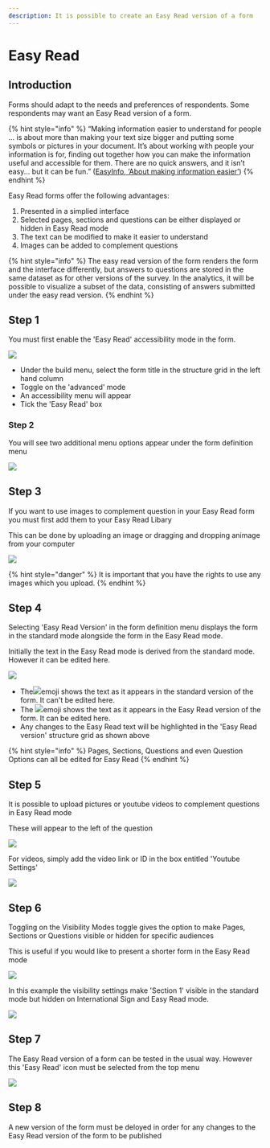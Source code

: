```yaml
---
description: It is possible to create an Easy Read version of a form
---
```


# Easy Read

## Introduction

Forms should adapt to the needs and preferences of respondents.  Some respondents may want an Easy Read version of a form. &#x20;

{% hint style="info" %}
“Making information easier to understand for people ... is about more than making your text size bigger and putting some symbols or pictures in your document.  It’s about working with people your information is for, finding out together how you can make the information useful and accessible for them. There are no quick answers, and it isn’t easy... but it can be fun.” ([EasyInfo, ‘About making information easier’](https://assets.publishing.service.gov.uk/government/uploads/system/uploads/attachment\_data/file/215923/dh\_121927.pdf))
{% endhint %}

Easy Read forms offer the following advantages:

1. Presented in a simplied interface
2. Selected pages, sections and questions can be either displayed or hidden in Easy Read mode
3. The text can be modified to make it easier to understand
4. Images can be added to complement questions

{% hint style="info" %}
The easy read version of the form renders the form and the interface differently, but answers to questions are stored in the same dataset as for other versions of the survey. In the analytics, it will be possible to visualize a subset of the data, consisting of answers submitted under the easy read version.
{% endhint %}

## Step 1

You must first enable the 'Easy Read' accessibility mode in the form.  &#x20;

![](<../../.gitbook/assets/image (308) (1) (1) (1).png>)

* Under the build menu, select the form title in the structure grid in the left hand column
* Toggle on the 'advanced' mode
* An accessibility menu will appear
* Tick the 'Easy Read' box

### Step 2

You will see two additional menu options appear under the form definition menu

![](<../../.gitbook/assets/image (317) (1) (1) (1).png>)

## Step 3

If you want to use images to complement question in your Easy Read form you must first add them to your Easy Read Libary

This can be done by uploading an image or dragging and dropping animage from your computer

![](<../../.gitbook/assets/image (298) (1) (1).png>)

{% hint style="danger" %}
It is important that you have the rights to use any images which you upload. &#x20;
{% endhint %}

## Step 4

Selecting 'Easy Read Version' in the form definition menu displays the form in the standard mode alongside the form in the Easy Read mode.

Initially the text in the Easy Read mode is derived from the standard mode.  However it can be edited here.

![](<../../.gitbook/assets/image (307) (1).png>)

* The![](<../../.gitbook/assets/image (302) (1) (1).png>)emoji shows the text as it appears in the standard version of the form.  It can't be edited here.
* The ![](<../../.gitbook/assets/image (309) (1) (1) (1) (1) (1).png>)emoji shows the text as it appears in the Easy Read version of the form.  It can be edited here.
* Any changes to the Easy Read text will be highlighted in the 'Easy Read version' structure grid as shown above

{% hint style="info" %}
Pages, Sections, Questions and even Question Options can all be edited for Easy Read&#x20;
{% endhint %}

## Step 5

It is possible to upload pictures or youtube videos to complement questions in Easy Read mode

These will appear to the left of the question&#x20;

![](<../../.gitbook/assets/image (313) (1).png>)



For videos, simply add the video link or ID in the box entitled 'Youtube Settings'

![](<../../.gitbook/assets/image (303) (1) (1).png>)

## Step 6

Toggling on the Visibility Modes toggle gives the option to make Pages, Sections or Questions visible or hidden for specific audiences

This is useful if you would like to present a shorter form in the Easy Read mode&#x20;

![](<../../.gitbook/assets/image (307) (1) (1).png>)

In this example the visibility settings make 'Section 1' visible in the standard mode but hidden on International Sign and Easy Read mode. &#x20;

![](<../../.gitbook/assets/image (308) (1) (1) (1) (1).png>)

## Step 7

The Easy Read version of a form can be tested in the usual way.  However this 'Easy Read' icon must be selected from the top menu

![](<../../.gitbook/assets/image (316) (1) (1).png>)

## Step 8

A new version of the form must be deloyed in order for any changes to the Easy Read version of the form to be published
